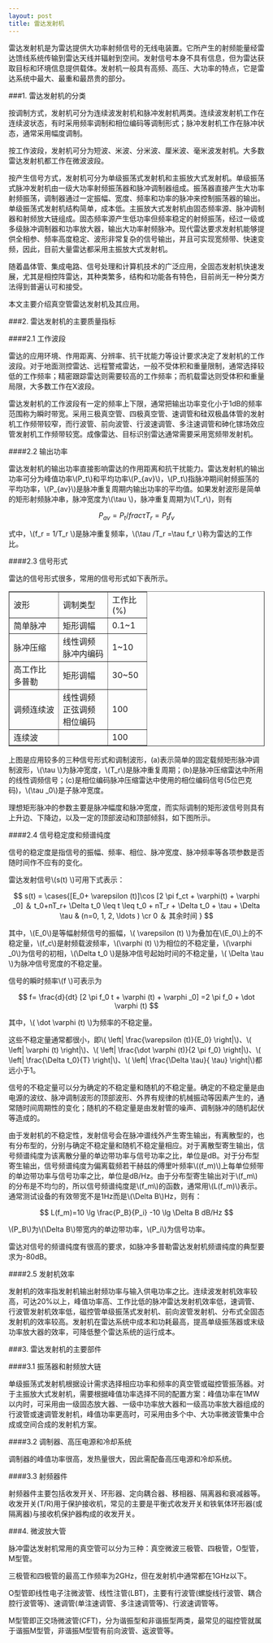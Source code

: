 ```yaml
---
layout: post
title: 雷达发射机
---
```


雷达发射机是为雷达提供大功率射频信号的无线电装置。它所产生的射频能量经雷达馈线系统传输到雷达天线并辐射到空间。发射信号本身不具有信息，但为雷达获取目标和环境信息提供载体。发射机一般具有高频、高压、大功率的特点，它是雷达系统中最大、最重和最昂贵的部分。

###1. 雷达发射机的分类

按调制方式，发射机可分为连续波发射机和脉冲发射机两类。连续波发射机工作在连续波状态，有时采用频率调制和相位编码等调制形式；脉冲发射机工作在脉冲状态，通常采用幅度调制。

按工作波段，发射机可分为短波、米波、分米波、厘米波、毫米波发射机。大多数雷达发射机都工作在微波波段。

按产生信号方式，发射机可分为单级振荡式发射机和主振放大式发射机。单级振荡式脉冲发射机由一级大功率射频振荡器和脉冲调制器组成。振荡器直接产生大功率射频振荡，调制器通过一定振幅、宽度、频率和功率的脉冲来控制振荡器的输出。单级振荡式发射机结构简单，成本低。主振放大式发射机由固态频率源、脉冲调制器和射频放大链组成。固态频率源产生低功率但频率稳定的射频振荡，经过一级或多级脉冲调制器和功率放大器，输出大功率射频脉冲。现代雷达要求发射机能够提供全相参、频率高度稳定、波形非常复杂的信号输出，并且可实现宽频带、快速变频，因此，目前大量雷达都采用主振放大式发射机。

随着晶体管、集成电路、信号处理和计算机技术的广泛应用，全固态发射机快速发展，尤其是相控阵雷达，其种类繁多，结构和功能各有特色，目前尚无一种分类方法得到普遍认可和接受。

本文主要介绍真空管雷达发射机及其应用。

###2. 雷达发射机的主要质量指标

####2.1 工作波段

雷达的应用环境、作用距离、分辨率、抗干扰能力等设计要求决定了发射机的工作波段。对于地面测控雷达、远程警戒雷达，一般不受体积和重量限制，通常选择较低的工作频率；精密跟踪雷达则需要较高的工作频率；而机载雷达则受体积和重量局限，大多数工作在X波段。

雷达发射机的工作波段有一定的频率上下限，通常把输出功率变化小于1dB的频率范围称为瞬时带宽。采用三极真空管、四极真空管、速调管和硅双极晶体管的发射机工作频带较窄，而行波管、前向波管、行波速调管、多注速调管和砷化镓场效应管发射机工作频带较宽。成像雷达、目标识别雷达通常需要采用宽频带发射机。


####2.2 输出功率

雷达发射机的输出功率直接影响雷达的作用距离和抗干扰能力。雷达发射机的输出功率可分为峰值功率\\(P_t\\)和平均功率\\(P_{av}\\)，\\(P_t\\)指脉冲期间射频振荡的平均功率，\\(P_{av}\\)是脉冲重复周期内输出功率的平均值。如果发射波形是简单的矩形射频脉冲串，脉冲宽度为\\(\tau \\)，脉冲重复周期为\\(T_r\\)，则有

$$ P_{av}=P_t /frac{\tau }{T_r} = P_t f_v $$

式中，\\(f_r = 1/T_r \\)是脉冲重复频率，\\(\tau /T_r =\tau f_r  \\)称为雷达的工作比。

####2.3 信号形式

雷达的信号形式很多，常用的信号形式如下表所示。

<table border=1px>
<tr>
<td width=80px>波形</td><td width=80px>调制类型</td><td width=60px>工作比(%)</td>
</tr>
<tr>
<td>简单脉冲</td><td>矩形调幅</td><td>0.1~1</td>
</tr>
<tr>
<td>脉冲压缩</td><td>线性调频<br>脉冲内编码</td><td>1~10</td>
</tr>
<tr>
<td>高工作比<br>多普勒</td><td>矩形调幅</td><td>30~50</td>
</tr>
<tr>
<td>调频连续波</td><td>线性调频<br>正弦调频<br>相位编码</td><td>100</td>
</tr>
<tr>
<td>连续波</td><td></td><td>100</td>
</tr>
</table>

上图是应用较多的三种信号形式和调制波形，(a)表示简单的固定载频矩形脉冲调制波形，\\(\tau \\)为脉冲宽度，\\(T_r\\)是脉冲重复周期；(b)是脉冲压缩雷达中所用的线性调频信号；(c)是相位编码脉冲压缩雷达中使用的相位编码信号(5位巴克码)，\\(\tau _0\\)是子脉冲宽度。

理想矩形脉冲的参数主要是脉冲幅度和脉冲宽度，而实际调制的矩形波信号则具有上升边、下降边，以及一定的顶部波动和顶部倾斜，如下图所示。

####2.4 信号稳定度和频谱纯度

信号的稳定度是指信号的振幅、频率、相位、脉冲宽度、脉冲频率等各项参数是否随时间作不应有的变化。

雷达发射信号\\(s(t) \\)可用下式表示：

$$ s(t) = \cases{[E_0+ \varepsilon (t)]\cos [2 \pi f_ct + \varphi(t) + \varphi _0]  ＆ t_0+nT_r+ \Delta t_0 \leq t \leq t_0 + nT_r + \Delta t_0 + \tau + \Delta \tau & (n=0, 1, 2, \ldots ) \cr 0 ＆ 其余时间 } $$

其中，\\(E_0\\)是等幅射频信号的振幅，\\( \varepsilon (t) \\)为叠加在\\(E_0\\)上的不稳定量，\\(f_c\\)是射频载波频率，\\(\varphi (t) \\)为相位的不稳定量，\\(\varphi _0\\)为信号的初相，\\(\Delta t_0 \\)是脉冲信号起始时间的不稳定量，\\( \Delta \tau \\)为脉冲信号宽度的不稳定量。

信号的瞬时频率\\(f \\)可表示为

$$ f= \frac{d}{dt} [2 \pi f_0 t + \varphi (t) + \varphi _0] =2 \pi f_0 + \dot \varphi (t) $$

其中，\\(  \dot \varphi (t) \\)为频率的不稳定量。

这些不稳定量通常都很小，即\\( \left| \frac{\varepsilon (t)}{E_0} \right|\\)、\\( \left| \varphi (t) \right|\\)、\\( \left| \frac{\dot \varphi (t)}{2 \pi f_0} \right|\\)、\\( \left| \frac{\Delta t_0}{T} \right|\\)、\\( \left| \frac{\Delta \tau}{ \tau} \right|\\)都远小于1。

信号的不稳定量可以分为确定的不稳定量和随机的不稳定量。确定的不稳定量是由电源的波纹、脉冲调制波形的顶部波形、外界有规律的机械振动等因素产生的，通常随时间周期性的变化；随机的不稳定量是由发射管的噪声、调制脉冲的随机起伏等造成的。

由于发射机的不稳定性，发射信号会在脉冲谱线外产生寄生输出，有离散型的，也有分布型的，分别与确定不稳定量和随机不稳定量相应。对于离散型寄生输出，信号频谱纯度为该离散分量的单边带功率与信号功率之比，单位是dB。对于分布型寄生输出，信号频谱纯度为偏离载频若干赫兹的傅里叶频率\\((f_m)\\)上每单位频带的单边带功率与信号功率之比，单位是dB/Hz。由于分布型寄生输出对于\\(f_m\\)的分布是不均匀的，所以信号频谱纯度是\\(f_m\\)的函数，通常用\\(L(f_m)\\)表示。通常测试设备的有效带宽不是1Hz而是\\(\Delta B\\)Hz，则有：

$$ L(f_m)=10 \lg \frac{P_B}{P_i} -10 \lg \Delta B dB/Hz $$

\\(P_B\\)为\\(\Delta B\\)带宽内的单边带功率，\\(P_i\\)为信号功率。

雷达对信号的频谱纯度有很高的要求，如脉冲多普勒雷达发射机频谱纯度的典型要求为-80dB。

####2.5 发射机效率

发射机的效率指发射机输出射频功率与输入供电功率之比。连续波发射机效率较高，可达20%以上，峰值功率高、工作比低的脉冲雷达发射机效率低，速调管、行波管发射机效率低，磁控管单级振荡式发射机、前向波管发射机、分布式全固态发射机的效率较高。发射机在雷达系统中成本和功耗最高，提高单级振荡器或末级功率放大器的效率，可降低整个雷达系统的运行成本。

###3. 雷达发射机的主要部件

####3.1 振荡器和射频放大链

单级振荡式发射机根据设计需求选择相应功率和频率的真空管或磁控管振荡器。对于主振放大式发射机，需要根据峰值功率选择不同的配置方案：峰值功率在1MW以内时，可采用由一级固态放大器、一级中功率放大器和一级高功率放大器组成的行波管或速调管发射机，峰值功率更高时，可采用由多个中、大功率微波管集中合成或空间合成的发射机方案。

####3.2 调制器、高压电源和冷却系统

调制器的峰值功率很高，发热量很大，因此需配备高压电源和冷却系统。

####3.3 射频器件

射频器件主要包括收发开关、环形器、定向耦合器、移相器、隔离器和衰减器等。收发开关(T/R)用于保护接收机，常见的主要是平衡式收发开关和铁氧体环形器(或隔离器)与接收机保护器构成的收发开关。

###4. 微波放大管

脉冲雷达发射机常用的真空管可以分为三种：真空微波三极管、四极管，O型管，M型管。

三极管和四极管的最高工作频率为2GHz，但在发射机中通常都在1GHz以下。

O型管即线性电子注微波管、线性注管(LBT)，主要有行波管(螺旋线行波管、耦合腔行波管等)、速调管(单注速调管、多注速调管等)、行波速调管等。

M型管即正交场微波管(CFT)，分为谐振型和非谐振型两类，最常见的磁控管就属于谐振M型管，非谐振M型管有前向波管、返波管等。

